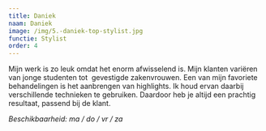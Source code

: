 ```yaml
---
title: Daniek
naam: Daniek
image: /img/5.-daniek-top-stylist.jpg
functie: Stylist
order: 4
---
```


Mijn werk is zo leuk omdat het enorm afwisselend is. Mijn klanten vari&euml;ren van jonge studenten tot&nbsp; gevestigde zakenvrouwen. Een van mijn favoriete behandelingen is het aanbrengen van highlights. Ik houd ervan daarbij verschillende technieken te gebruiken. Daardoor heb je altijd een prachtig resultaat, passend bij de klant. 

*Beschikbaarheid: ma / do / vr / za*